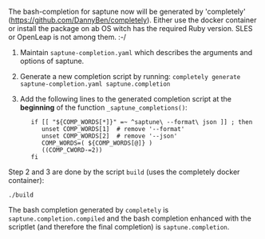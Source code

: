 The bash-completion for saptune now will be generated by 'completely' (https://github.com/DannyBen/completely).
Either use the docker container or install the package on ab OS witch has the required Ruby version. 
SLES or OpenLeap is not among them. :-/


1. Maintain `saptune-completion.yaml` which describes the arguments and options of saptune.

2. Generate a new completion script by running: `completely generate saptune-completion.yaml saptune.completion`

3. Add the following lines to the generated completion script at the **beginning** of the function `_saptune_completions()`:

      ```
         if [[ "${COMP_WORDS[*]}" =~ ^saptune\ --format\ json ]] ; then
            unset COMP_WORDS[1]  # remove '--format'
            unset COMP_WORDS[2]  # remove '--json'
            COMP_WORDS=( ${COMP_WORDS[@]} )
            ((COMP_CWORD-=2))
         fi
      ```

Step 2 and 3 are done by the script `build` (uses the completely docker container):

```
./build
```  
The bash completion generated by `completely` is `saptune.completion.compiled` and the bash completion enhanced with the scriptlet (and therefore the final completion) is `saptune.completion`.